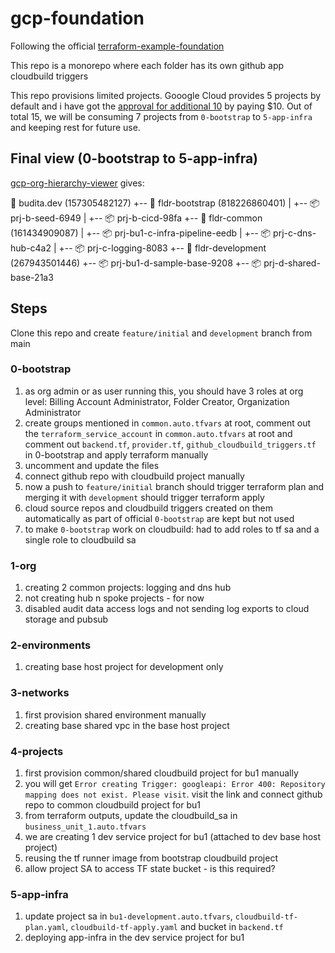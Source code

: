 # gcp-foundation 

Following the official [terraform-example-foundation](https://github.com/terraform-google-modules/terraform-example-foundation)

This repo is a monorepo where each folder has its own github app cloudbuild triggers

This repo provisions limited projects. Gooogle Cloud provides 5 projects by default and i have got the [approval for additional 10](https://support.google.com/code/contact/billing_quota_increase) by paying $10. Out of total 15, we will be consuming 7 projects from ```0-bootstrap``` to ```5-app-infra``` and keeping rest for future use.

## Final view (0-bootstrap to 5-app-infra)
[gcp-org-hierarchy-viewer](https://github.com/GoogleCloudPlatform/professional-services/tree/main/tools/gcp-org-hierarchy-viewer) gives:

🏢 budita.dev (157305482127)
 +-- 📁 fldr-bootstrap (818226860401)
 |   +-- 📦 prj-b-seed-6949
 |   +-- 📦 prj-b-cicd-98fa
 +-- 📁 fldr-common (161434909087)
 |   +-- 📦 prj-bu1-c-infra-pipeline-eedb
 |   +-- 📦 prj-c-dns-hub-c4a2
 |   +-- 📦 prj-c-logging-8083
 +-- 📁 fldr-development (267943501446)
     +-- 📦 prj-bu1-d-sample-base-9208
     +-- 📦 prj-d-shared-base-21a3

## Steps

Clone this repo and create ```feature/initial``` and ```development``` branch from main

### 0-bootstrap
1. as org admin or as user running this, you should have 3 roles at org level: Billing Account Administrator, Folder Creator, Organization Administrator 
1. create groups mentioned in ```common.auto.tfvars``` at root, comment out the ```terraform_service_account``` in ```common.auto.tfvars``` at root and comment out ```backend.tf```, ```provider.tf```, ```github_cloudbuild_triggers.tf``` in 0-bootstrap and apply terraform manually
1. uncomment and update the files 
1. connect github repo with cloudbuild project manually
1. now a push to ```feature/initial``` branch should trigger terraform plan and merging it with ```development``` should trigger terraform apply
1. cloud source repos and cloudbuild triggers created on them automatically as part of official ```0-bootstrap``` are kept but not used
1. to make ```0-bootstrap``` work on cloudbuild: had to add roles to tf sa and a single role to cloudbuild sa 

### 1-org
1. creating 2 common projects: logging and dns hub
1. not creating hub n spoke projects - for now
1. disabled audit data access logs and not sending log exports to cloud storage and pubsub

### 2-environments
1. creating base host project for development only

### 3-networks
1. first provision shared environment manually
1. creating base shared vpc in the base host project

### 4-projects
1. first provision common/shared cloudbuild project for bu1 manually
1. you will get ```Error creating Trigger: googleapi: Error 400: Repository mapping does not exist. Please visit```. visit the link and connect github repo to common cloudbuild project for bu1
1. from terraform outputs, update the cloudbuild_sa in ```business_unit_1.auto.tfvars``` 
1. we are creating 1 dev service project for bu1 (attached to dev base host project)
1. reusing the tf runner image from bootstrap cloudbuild project
1. allow project SA to access TF state bucket - is this required?

### 5-app-infra
1. update project sa in ```bu1-development.auto.tfvars```, ```cloudbuild-tf-plan.yaml```, ```cloudbuild-tf-apply.yaml``` and bucket in ```backend.tf``` 
1. deploying app-infra in the dev service project for bu1